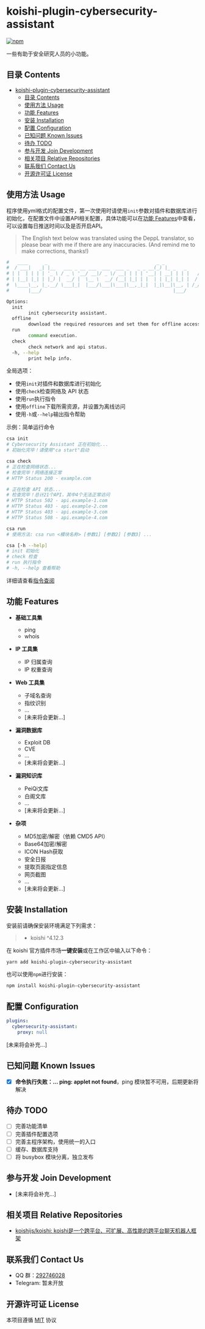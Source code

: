 # koishi-plugin-cybersecurity-assistant

[![npm](https://img.shields.io/npm/v/koishi-plugin-cybersecurity-assistant?style=flat-square)](https://www.npmjs.com/package/koishi-plugin-cybersecurity-assistant)

一些有助于安全研究人员的小功能。

## 目录 Contents

- [koishi-plugin-cybersecurity-assistant](#koishi-plugin-cybersecurity-assistant)
  - [目录 Contents](#目录-contents)
  - [使用方法 Usage](#使用方法-usage)
  - [功能 Features](#功能-features)
  - [安装 Installation](#安装-installation)
  - [配置 Configuration](#配置-configuration)
  - [已知问题 Known Issues](#已知问题-known-issues)
  - [待办 TODO](#待办-todo)
  - [参与开发 Join Development](#参与开发-join-development)
  - [相关项目 Relative Repositories](#相关项目-relative-repositories)
  - [联系我们 Contact Us](#联系我们-contact-us)
  - [开源许可证 License](#开源许可证-license)

## 使用方法 Usage

程序使用yml格式的配置文件，第一次使用时请使用`init`参数对插件和数据库进行初始化，在配置文件中设置API相关配置，具体功能可以在[功能 Features](#功能-features)中查看，可以设置每日推送时间以及是否开启API。

> The English text below was translated using the DeppL translator, so please bear with me if there are any inaccuracies. (And remind me to make corrections, thanks!)

```bash
#   ____      _                                        _ _              _            _     _              _   
#  / ___|   _| |__   ___ _ __ ___  ___  ___ _   _ _ __(_) |_ _   _     / \   ___ ___(_)___| |_ __ _ _ __ | |_ 
# | |  | | | | '_ \ / _ \ '__/ __|/ _ \/ __| | | | '__| | __| | | |   / _ \ / __/ __| / __| __/ _` | '_ \| __|
# | |__| |_| | |_) |  __/ |  \__ \  __/ (__| |_| | |  | | |_| |_| |  / ___ \\__ \__ \ \__ \ || (_| | | | | |_ 
#  \____\__, |_.__/ \___|_|  |___/\___|\___|\__,_|_|  |_|\__|\__, | /_/   \_\___/___/_|___/\__\__,_|_| |_|\__|
#       |___/                                                |___/                                            

Options:
  init
        init cybersecurity assistant.
  offline
        download the required resources and set them for offline access.
  run
        command execution.
  check
        check network and api status.
  -h, --help
        print help info.
```

全局选项：

- 使用`init`对插件和数据库进行初始化
- 使用`check`检查网络及 API 状态
- 使用`run`执行指令
- 使用`offline`下载所需资源，并设置为离线访问
- 使用`-h`或`--help`输出指令帮助

示例：简单运行命令

```bash
csa init
# Cybersecurity Assistant 正在初始化...
# 初始化完毕！请使用"ca start"启动

csa check
# 正在检查网络状态...
# 检查完毕！网络连接正常
# HTTP Status 200 - example.com

# 正在检查 API 状态...
# 检查完毕！总计21个API，其中4个无法正常访问
# HTTP Status 502 - api.example-1.com
# HTTP Status 403 - api.example-2.com
# HTTP Status 403 - api.example-3.com
# HTTP Status 508 - api.example-4.com

csa run
# 使用方法: csa run <模块名称> [参数1] [参数2] [参数3] ...

csa [-h --help]
# init 初始化
# check 检查
# run 执行指令
# -h, --help 查看帮助
```

详细请查看[指令查阅](docs/commands.md)

## 功能 Features

- **基础工具集**
  - ping
  - whois

- **IP 工具集**
  - IP 归属查询
  - IP 权重查询

- **Web 工具集**
  - 子域名查询
  - 指纹识别
  - ...
  - \[未来将会更新...\]

- **漏洞数据库**
  - Exploit DB
  - CVE
  - ...
  - \[未来将会更新...\]

- **漏洞知识库**
  - PeiQi文库
  - 白阁文库
  - ...
  - \[未来将会更新...\]

- **杂项**
  - MD5加密/解密（依赖 CMD5 API）
  - Base64加密/解密
  - ICON Hash获取
  - 安全日报
  - 提取页面指定信息
  - 网页截图
  - ...
  - \[未来将会更新...\]

## 安装 Installation

安装前请确保安装环境满足下列需求：

> - koishi ^4.12.3

在 koishi 官方插件市场**一键安装**或在工作区中输入以下命令：

```bash
yarn add koishi-plugin-cybersecurity-assistant
```

也可以使用`npm`进行安装：

```bash
npm install koishi-plugin-cybersecurity-assistant
```

## 配置 Configuration

```yml
plugins:
  cybersecurity-assistant:
    proxy: null
```

\[未来将会补充...\]

## 已知问题 Known Issues

- [x] **命令执行失败：... ping: applet not found**，ping 模块暂不可用，后期更新将解决

## 待办 TODO

- [ ] 完善功能清单
- [ ] 完善插件配置选项
- [ ] 完善主程序架构，使用统一的入口
- [ ] 缓存、数据库支持
- [ ] 将 busybox 模块分离，独立发布

## 参与开发 Join Development

- \[未来将会补充...\]

## 相关项目 Relative Repositories

- [koishijs/koishi: koishi是一个跨平台、可扩展、高性能的跨平台聊天机器人框架](https://koishi.chat/)

## 联系我们 Contact Us

- QQ 群：[292746028](https://jq.qq.com/?_wv=1027&k=EZ55XUNK)
- Telegram: 暂未开放

## 开源许可证 License

本项目遵循 [MIT](LICENSE) 协议
